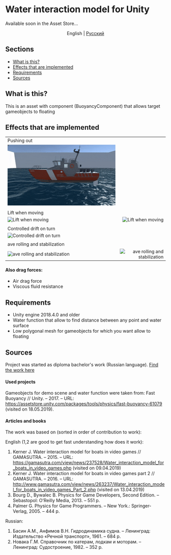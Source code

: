# Water interaction model for Unity
Available soon in the Asset Store...

<p align="center">
	<span>English</span> |
	<a href="./readme/README-rus.md">Pусский</a>
</p>

## Sections
* [What is this?](#what-is-this)
* [Effects that are implemented](#effects-that-are-implemented)
* [Requirements](#requirements)
* [Sources](#sources)

## What is this?
This is an asset with component (BuoyancyComponent) that allows target gameobjects to floating
## Effects that are implemented

|||
|:---|---:|
| Pushing out | | 
| ![Pushing out](readme/3.gif) | |
|||
| Lift when moving | |
| ![Lift when moving](readme/2.gif) | ![Lift when moving](readme/4.gif) |
|||
| Controlled drift on turn | | 
| ![Controlled drift on turn](readme/1.gif) | |
|||
| ave rolling and stabilization | |
| ![ave rolling and stabilization](readme/5.gif) | ![ave rolling and stabilization](readme/6.gif) |

#### Also drag forces:
* Air drag force
* Viscous fluid resistance

## Requirements
* Unity engine 2018.4.0 and older
* Water function that allow to find distance between any point and water surface
* Low polygonal mesh for gameobjects for which you want allow to floating

## Sources
Project was started as diploma bachelor's work (Russian language). [Find the work here](http://biblioclub.ru/index.php?page=book_red&id=561383&sr=1)

#### Used projects
Gameobjects for demo scene and water function were taken from: Fast Buoyancy // Unity. – 2017. – URL: https://assetstore.unity.com/packages/tools/physics/fast-buoyancy-61079 (visited on 18.05.2019).

#### Articles and books
The work was based on (sorted in order of contribution to work):

English (1,2 are good to get fast understanding how does it work):
1. Kerner J. Water interaction model for boats in video games // GAMASUTRA. – 2015. – URL: https://gamasutra.com/view/news/237528/Water_interaction_model_for_boats_in_video_games.php (visited on 09.04.2019)
2. Kerner J. Water interaction model for boats in video games part 2 // GAMASUTRA. – 2016. – URL: http://www.gamasutra.com/view/news/263237/Water_interaction_model_for_boats_in_video_games_Part_2.php (visited on 13.04.2019)
3. Bourg D., Bywalec B. Physics for Game Developers, Second Edition. – Sebastopol: O’Reilly Media, 2013. – 551 p.
4. Palmer G. Physics for Game Programmers. – New York.: Springer-Verlag, 2005. – 444 p.

Russian:
1. Басин А.М., Анфимов В.Н. Гидродинамика судна. – Ленинград: Издательство «Речной транспорт», 1961. – 684 p.
2. Новака Г.М. Справочник по катерам, лодкам и моторам. – Ленинград: Судостроение, 1982. – 352 p.
